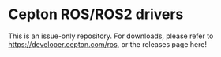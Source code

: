 # Cepton ROS/ROS2 drivers
This is an issue-only repository. For downloads, please refer to [<link>](https://developer.cepton.com/ros)https://developer.cepton.com/ros, or the releases page here!
